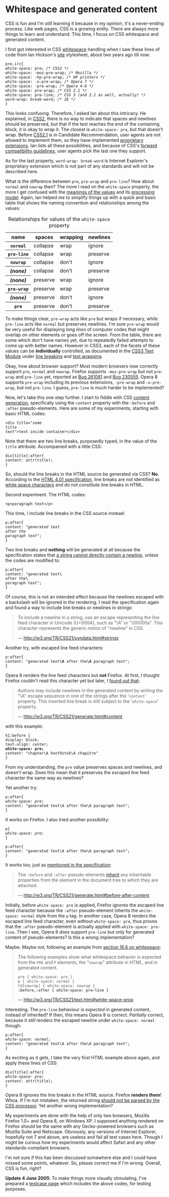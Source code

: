 Whitespace and generated content
===

CSS is fun and I'm *still* learning it because in my opinion, it's a never-ending process. Like web pages, CSS is a growing entity. There are always more things to learn and understand. This time, I focus on CSS whitespace and generated content.

I first got interested in CSS [whitespace](http://w3.org/TR/CSS21/syndata.html#whitespace) handling when I saw these lines of code from Ian Hickson's [site](http://ln.hixie.ch/ "Hixie's Natural Log") stylesheet, about two years ago till now:

<pre><code>pre.irc{
white-space: pre; <em class="remark">/* CSS2 */</em>
white-space: -moz-pre-wrap; <em class="remark">/* Mozilla */</em>
white-space: -hp-pre-wrap; <em class="remark">/* HP printers */</em>
white-space: -o-pre-wrap; <em class="remark">/* Opera 7 */</em>
white-space: -pre-wrap; <em class="remark">/* Opera 4-6 */</em>
white-space: pre-wrap; <em class="remark">/* CSS 2.1 */</em>
white-space: pre-line; <em class="remark">/* CSS 3 (and 2.1 as well, actually) */</em>
word-wrap: break-word; <em class="remark">/* IE */</em>
}</code></pre>

This looks confusing. Therefore, I asked Ian about this intricacy. He explained, in [CSS2](http://w3.org/TR/CSS2/), there is no way to indicate that spaces and newlines should be preserved, but that if the text reaches the end of the containing block, it is okay to wrap it. The closest is `white-space: pre`, but that doesn't wrap. Before [CSS2.1](http://w3.org/TR/CSS21/) is in Candidate Recommendation, user agents are not allowed to implement them, so they have implemented [proprietary extensions](http://w3.org/TR/CSS21/syndata.html#q4 "Vendor-specific extensions"). Ian lists all these possibilities, and because of CSS's [forward compatibility guidelines](http://w3.org/TR/CSS21/syndata.html#syntax "4.1 Syntax"), user agents pick the last one they support.

As for the last property, `word-wrap: break-word` is Internet Explorer's proprietary extension which is not part of any standards and will not be described here.

What is the difference between `pre`, `pre-wrap` and `pre-line`? How about `normal` and `nowrap` then? The more I read on the `white-space` property, the more I get confused with the [meanings of the values](http://w3.org/TR/CSS21/text.html#propdef-white-space "16.6 Whitespace: the 'white-space' property") and its [processing model](http://w3.org/TR/CSS21/text.html#white-space-model "16.6.1 The 'white-space' processing model"). Again, Ian helped me to simplify things up with a quick and basic table that shows the naming convention and relationships among the values:

<table>
<caption>Relationships for values of the <code>white-space</code> property</caption>
<thead>
<tr>
<th>name</th>
<th>spaces</th>
<th>wrapping</th>
<th>newlines</th>
</tr>
</thead>
<tbody>
<tr>
<th><code>normal</code></th>
<td>collapse</td>
<td>wrap</td>
<td>ignore</td>
</tr>
<tr>
<th><code>pre-line</code></th>
<td>collapse</td>
<td>wrap</td>
<td>preserve</td>
</tr>
<tr>
<th><code>nowrap</code></th>
<td>collapse</td>
<td>don't</td>
<td>ignore</td>
</tr>
<tr>
<th><em class="remark">(none)</em></th>
<td>collapse</td>
<td>don't</td>
<td>preserve</td>
</tr>
<tr>
<th><em class="remark">(none)</em></th>
<td>preserve</td>
<td>wrap</td>
<td>ignore</td>
</tr>
<tr>
<th><code>pre-wrap</code></th>
<td>preserve</td>
<td>wrap</td>
<td>preserve</td>
</tr>
<tr>
<th><em class="remark">(none)</em></th>
<td>preserve</td>
<td>don't</td>
<td>ignore</td>
</tr>
<tr>
<th><code>pre</code></th>
<td>preserve</td>
<td>don't</td>
<td>preserve</td>
</tr>
</tbody>
</table>

To make things clear, `pre-wrap` acts like `pre` but wraps if necessary, while `pre-line` acts like `normal` but preserves newlines. I'm sure `pre-wrap` would be very useful for displaying *long lines* of computer codes that might overlap on other elements or goes off the screen. From the table, there are some which don't have names yet, due to repeatedly failed attempts to come up with better names. However in CSS3, each of the facets of these values can be **individually** controlled, as documented in the [CSS3 Text Module](http://w3.org/TR/css3-text/) under [line breaking](http://w3.org/TR/css3-text/#line-breaking "6. Line breaking") and [text wrapping](http://w3.org/TR/css3-text/#text-wrapping "7. Text Wrapping, White space Control and Text Overflow").

Okay, how about browser support? Most modern browsers now correctly support `pre`, `normal` and `nowrap`. Firefox supports `-moz-pre-wrap` but not `pre-wrap` and `pre-line` yet, reported as [Bug 261081](https://bugzilla.mozilla.org/show_bug.cgi?id=261081 "Bug 261081 - Add support for pre-wrap value of white-space") and [Bug 230555](https://bugzilla.mozilla.org/show_bug.cgi?id=230555 "Bug 230555 - Add support for pre-line value of white-space"). Opera 8 supports `pre-wrap` including its previous extensions, `-pre-wrap` and `-o-pre-wrap`, but not `pre-line`. I guess, `pre-line` is much harder to be implemented?

Now, let's take this one step further. I start to fiddle with CSS [content generation](http://w3.org/TR/CSS21/generate.html "12 Generated content, automatic numbering, and lists"), specifically using the `content` property with the `:before` and `:after` pseudo-elements. Here are some of my experiments, starting with basic HTML codes:

<pre><code>&lt;div title=&quot;<em>some
title
text</em>&quot;&gt;text inside container&lt;/div&gt;</code></pre>

Note that there are two line breaks, purposedly typed, in the value of the `title` attribute. Accompanied with a little CSS:

```
div[title]:after{
content: attr(title);
}
```

So, should the line breaks in the HTML source be generated via CSS? **No**. According to the [HTML 4.01 specification](http://w3.org/TR/html401/), line breaks are not identified as [white space characters](http://w3.org/TR/html401/struct/text.html#h-9.1 "9.1 White space") and do not constitute line breaks in HTML.

Second experiment. The HTML codes:

```
<p>paragraph text</p>
```

This time, I include line breaks in the CSS source instead:

<pre><code>p:after{
content: &quot;<em>generated text
after the
paragraph text</em>&quot;;
}</code></pre>

Two line breaks and **nothing** will be generated at all because the specification states that [a string cannot directly contain a newline](http://w3.org/TR/CSS21/syndata.html#strings "4.3.7 Strings"), unless the codes are modified to:

<pre><code>p:after{
content: &quot;generated text<strong>\</strong>
after the<strong>\</strong>
paragraph text&quot;;
}</code></pre>

Of course, this is not an intended effect because the newlines escaped with a backslash will be ignored in the rendering. I read the specification again and found a way to include line breaks or newlines in strings:

> To include a newline in a string, use an escape representing the line feed character in Unicode (U+000A), such as "\A" or "\\00000a". This character represents the generic notion of "newline" in CSS.
>
> — <http://w3.org/TR/CSS21/syndata.html#strings>

Another try, with escaped line feed characters:

<pre><code>p:after{
content: &quot;generated text<strong>\A</strong> after the<strong>\A</strong> paragraph text&quot;;
}</code></pre>

Opera 8 renders the line feed characters but **not** Firefox. At first, I thought Firefox couldn't read this character yet but later, I [found out that](http://w3.org/TR/CSS21/generate.html#content "12.2 The 'content' property"):

> Authors may include newlines in the generated content by writing the "\A" escape sequence in one of the strings after the '`content`' property. This inserted line break is still subject to the '`white-space`' property.
>
> — <http://w3.org/TR/CSS21/generate.html#content>

with this example:

<pre><code>h1:before {
display: block;
text-align: center;
<strong>white-space: pre;</strong>
content: &quot;chapter\A hoofdstuk\A chapitre&quot;
}</code></pre>

From my understanding, the `pre` value preserves spaces and newlines, and doesn't wrap. Does this mean that it preserves the *escaped* line feed character the same way as newlines?

Yet another try:

<pre><code>p:after{
<em>white-space: pre;</em>
content: &quot;generated text\A after the\A paragraph text&quot;;
}</code></pre>

It works on Firefox. I also tried another possibility:

<pre><code>p{
<em>white-space: pre;</em>
}

p:after{
content: &quot;generated text\A after the\A paragraph text&quot;;
}</code></pre>

It works too, just as [mentioned in the specification](http://w3.org/TR/CSS21/generate.html#before-after-content "12.1 The :before and :after pseudo-elements"):

> The `:before` and `:after` pseudo-elements [inherit](http://w3.org/TR/CSS21/cascade.html#inheritance "6.2 Inheritance") any inheritable properties from the element in the document tree to which they are attached.
>
> — <http://w3.org/TR/CSS21/generate.html#before-after-content>

Initially, before `white-space: pre` is applied, Firefox ignores the escaped line feed character because the `:after` pseudo-element inherits the `white-space: normal` style from the `p` tag. In another case, Opera 8 renders the escaped line feed character, even without `white-space: pre`, thus proves that the `:after` pseudo-element is actually applied with `white-space: pre-line`. Then I see, Opera 8 *does* support `pre-line` but only for generated content of pseudo-elements? Is this a wrong implementation?

Maybe. Maybe not, following an example from [section 16.6 on whitespace](http://w3.org/TR/CSS21/text.html#white-space-prop "16.6 Whitespace: the 'white-space' property"):

> The following examples show what whitespace behavior is expected from the `PRE` and `P` elements, the "`nowrap`" attribute in HTML, and in generated content.
>
> <pre><code>pre { white-space: pre }
> p { white-space: normal }
> td[nowrap] { white-space: nowrap }
> <strong>:before,:after { white-space: pre-line }</strong></code></pre>
>
> — <http://w3.org/TR/CSS21/text.html#white-space-prop>

Interesting. The `pre-line` behaviour is *expected* in generated content, instead of inherited? If then, this means Opera 8 is correct. *Partially* correct, because it *still* renders the escaped newline under `white-space: normal` though:

<pre><code>p:after{
<em>white-space: normal;</em>
content: &quot;generated text\A after the\A paragraph text&quot;;
}</code></pre>

As exciting as it gets, I take the very first HTML example above again, and apply these lines of CSS:

<pre><code>div[title]:after{
<em>white-space: pre;</em>
content: attr(title);
}</code></pre>

Opera 8 ignores the line breaks in the HTML source. Firefox **renders them**! Whoa. If I'm not mistaken, the returned string [should not be parsed by the CSS processor](http://w3.org/TR/CSS21/generate.html#x17 "attr(X)"). Yet another wrong implementation?

My experiments are done with the help of only two browsers, Mozilla Firefox 1.0+ and Opera 8, on Windows XP. I supposed anything rendered on Firefox should be the same with any Gecko-powered browsers such as Mozilla Suite and Netscape. Obviously, any versions of Internet Explorer, hopefully not 7 and above, are useless and fail all test cases here. Though I might be curious how my experiments would affect Safari and any other standards-compliant browsers.

I'm not sure if this has been discussed somewhere else and I could have missed some points, whatever. So, please correct me if I'm wrong. Overall, CSS is fun, right?

**Update 4 June 2005**: To make things more visually stimulating, I've prepared a [testcase page](https://cheeaun.github.io/experiments/whitespace-generated-content/ "Whitespace and generated content") which includes the above codes, for testing purposes.
